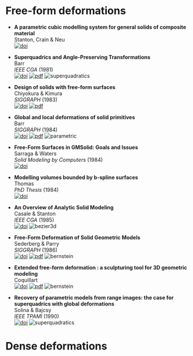 # Free-form deformations

- **A parametric cubic modelling system for general solids of composite material** <br />
  Stanton, Crain & Neu <br />
  [![doi](https://img.shields.io/badge/doi-10.1002/nme.1620110405-blue)](https://doi.org/10.1002/nme.1620110405) 

- **Superquadrics and Angle-Preserving Transformations** <br />
  Barr <br />
  _IEEE CGA_ (1981) <br />
  [![doi](https://img.shields.io/badge/doi-10.1109/MCG.1981.1673799-blue)](https://doi.org/10.1109/MCG.1981.1673799) 
  [![pdf](https://img.shields.io/badge/pdf-red)](https://www.cs.bilkent.edu.tr/~gudukbay/cs465/super_quadrics.pdf)
  ![superquadratics](https://img.shields.io/badge/superquadratics-grey)

- **Design of solids with free-form surfaces** <br />
  Chiyokura & Kimura <br />
  _SIGGRAPH_ (1983) <br />
  [![doi](https://img.shields.io/badge/doi-10.1145/800059.801160-blue)](https://doi.org/10.1145/800059.801160) 
  [![pdf](https://img.shields.io/badge/pdf-red)](https://dl.acm.org/doi/pdf/10.1145/800059.801160)
  
- **Global and local deformations of solid primitives** <br />
  Barr <br />
  _SIGGRAPH_ (1984) <br />
  [![doi](https://img.shields.io/badge/doi-10.1145/964965.808573-blue)](https://doi.org/10.1145/964965.808573) 
  [![pdf](https://img.shields.io/badge/pdf-red)](https://dl.acm.org/doi/pdf/10.1145/964965.808573)
  ![parametric](https://img.shields.io/badge/parametric-grey)

- **Free-Form Surfaces in GMSolid: Goals and Issues** <br />
  Sarraga & Waters <br />
  _Solid Modeling by Computers_ (1984) <br />
  [![doi](https://img.shields.io/badge/doi-10.1007/978--1--4613--2811--7__9-blue)](https://doi.org/10.1007/978-1-4613-2811-7_9) 

- **Modelling volumes bounded by b-spline surfaces** <br />
  Thomas <br />
  _PhD Thesis_ (1984) <br />
  [![doi](https://img.shields.io/badge/doi-10.5555/911399-blue)](https://doi.org/10.5555/911399) 
  
- **An Overview of Analytic Solid Modeling** <br />
  Casale & Stanton <br />
  _IEEE CGA_ (1985) <br />
  [![doi](https://img.shields.io/badge/doi-10.1109/MCG.1985.276402-blue)](https://doi.org/10.1109/MCG.1985.276402) 
  ![bezier3d](https://img.shields.io/badge/bezier3d-grey)
    
- **Free-Form Deformation of Solid Geometric Models** <br />
  Sederberg & Parry <br />
  _SIGGRAPH_ (1986) <br />
  [![doi](https://img.shields.io/badge/doi-10.1145/15886.1590-blue)](https://doi.org/10.1145/15886.15903) 
  [![pdf](https://img.shields.io/badge/pdf-red)](https://people.eecs.berkeley.edu/~sequin/CS285/PAPERS/Sederberg_Parry.pdf)
  ![bernstein](https://img.shields.io/badge/bernstein-grey)

- **Extended free-form deformation : a sculpturing tool for 3D geometric modeling** <br />
  Coquillart <br />
  [![doi](https://img.shields.io/badge/doi-10.1145/97880.97900-blue)](https://doi.org/10.1145/97880.97900) 
  [![pdf](https://img.shields.io/badge/pdf-red)](https://dl.acm.org/doi/pdf/10.1145/97880.97900)
  ![bernstein](https://img.shields.io/badge/bsplines-grey)
  

- **Recovery of parametric models from range images: the case for superquadrics with global deformations** <br />
  Solina & Bajcsy <br />
  _IEEE TPAMI_ (1990) <br />
  [![doi](https://img.shields.io/badge/doi-10.1109/34.44401-blue)](https://doi.org/10.1109/34.44401) 
  ![superquadratics](https://img.shields.io/badge/superquadratics-grey)


# Dense deformations

